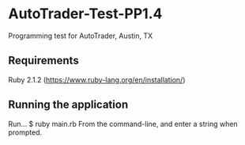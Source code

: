 AutoTrader-Test-PP1.4
=====================

Programming test for AutoTrader, Austin, TX

## Requirements

Ruby 2.1.2 (https://www.ruby-lang.org/en/installation/)

## Running the application
Run...
    $ ruby main.rb
From the command-line, and enter a string when prompted.
